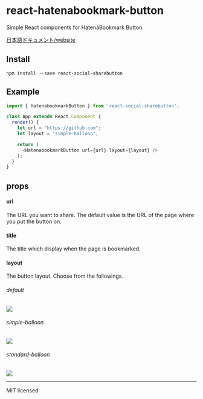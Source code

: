 # react-hatenabookmark-button
Simple React components for HatenaBookmark Button.

[日本語ドキュメント/website](http://uraway.hatenablog.com/entry/2016/02/01/123326)

## Install
```
npm install --save react-social-sharebutton
```

## Example
```javascript
import { HatenabookmarkButton } from 'react-social-sharebutton';

class App extends React.Component {
  render() {
    let url = "https://github.com";
    let layout = "simple-balloon";

    return (
      <HatenabookmarkButton url={url} layout={layout} />
    );
  }
}
```

## props

#### url

The URL you want to share. The default value is the URL of the page where you put the button on.

#### title
The title which display when the page is bookmarked.

#### layout
The button layout. Choose from the followings.

###### default
![](http://i.imgur.com/AuKmG2o.png)

###### simple-balloon
![](http://i.imgur.com/0fHSBhG.png)

###### standard-balloon
![](http://i.imgur.com/2166oFC.png)

---
MIT licensed
